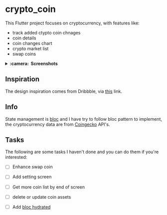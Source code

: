 # crypto_coin

This Flutter project focuses on cryptocurrency, with features like:

- track added ctypto coin chnages 
- coin details
- coin changes chart
- crypto market list
- swap coins 


<details>
  <summary><b>:camera: &nbsp;Screenshots</b></summary>

<table>
<tr>
  
<td>
<img src="screenshots/splash.png" width="400px" height="650px" alt="image0">
</td>
  
<td>
<img src="screenshots/home.png" width="400px" height="650px" alt="image1">
</td>
  
<td>
<img src="screenshots/coin-list.png" width="400px" height="650px" alt="image2">
</td>
  
</tr>
<tr>
  
<td>
<img src="screenshots/bitcoin-info.png" width="400px" height="650px" alt="image3">
</td>
  
<td>
<img src="screenshots/bitcoin-info-2.png" width="400px" height="650px" alt="image4">
</td>
  
<td>
<img src="screenshots/swap.png" width="400px" height="650px" alt="image5">
</td>
  
</tr>
</table>
</details>


## Inspiration
The design inspiration comes from Dribbble, via [this][shot] link.


## Info
State management is [bloc][bloc] and I have try to follow bloc pattern to implement, the cryptocurrency data are from [Coingecko][api] API's.


## Tasks
The following are some tasks I haven't done and you can do them if you're interested:

- [ ] Enhance swap coin
- [ ] Add setting screen
- [ ] Get more coin list by end of screen
- [ ] delete or update coin assets
- [ ] Add [bloc hydrated][hydrated]


[shot]:https://dribbble.com/shots/16111190-Cryptocurrency-App-Design
[bloc]:https://pub.dev/packages/bloc
[api]:https://www.coingecko.com/en/api/documentation
[hydrated]:https://pub.dev/packages/hydrated_bloc
